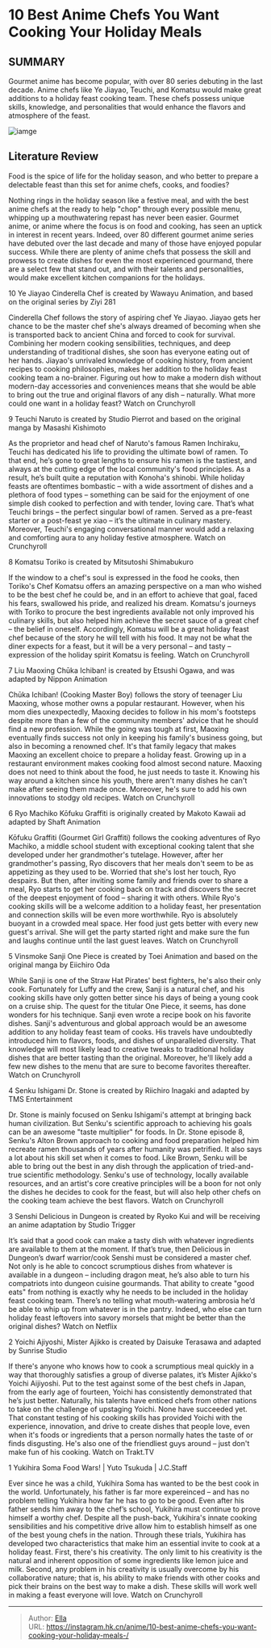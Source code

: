 # 10 Best Anime Chefs You Want Cooking Your Holiday Meals 


## SUMMARY 


 Gourmet anime has become popular, with over 80 series debuting in the last decade. 
 Anime chefs like Ye Jiayao, Teuchi, and Komatsu would make great additions to a holiday feast cooking team. 
 These chefs possess unique skills, knowledge, and personalities that would enhance the flavors and atmosphere of the feast. 

![iamge](https://static1.srcdn.com/wordpress/wp-content/uploads/2023/12/top-anime-cooks-for-the-holidays.jpg)

## Literature Review

Food is the spice of life for the holiday season, and who better to prepare a delectable feast than this set for anime chefs, cooks, and foodies?




Nothing rings in the holiday season like a festive meal, and with the best anime chefs at the ready to help &#34;chop&#34; through every possible menu, whipping up a mouthwatering repast has never been easier. Gourmet anime, or anime where the focus is on food and cooking, has seen an uptick in interest in recent years. Indeed, over 80 different gourmet anime series have debuted over the last decade and many of those have enjoyed popular success.
While there are plenty of anime chefs that possess the skill and prowess to create dishes for even the most experienced gourmand, there are a select few that stand out, and with their talents and personalities, would make excellent kitchen companions for the holidays.









 








 10  Ye Jiayao 
Cinderella Chef is created by Wawayu Animation, and based on the original series by Ziyi 281


 







Cinderella Chef follows the story of aspiring chef Ye Jiayao. Jiayao gets her chance to be the master chef she&#39;s always dreamed of becoming when she is transported back to ancient China and forced to cook for survival. Combining her modern cooking sensibilities, techniques, and deep understanding of traditional dishes, she soon has everyone eating out of her hands.
Jiayao&#39;s unrivaled knowledge of cooking history, from ancient recipes to cooking philosophies, makes her addition to the holiday feast cooking team a no-brainer. Figuring out how to make a modern dish without modern-day accessories and conveniences means that she would be able to bring out the true and original flavors of any dish – naturally. What more could one want in a holiday feast?
Watch on Crunchyroll





 9  Teuchi 
Naruto is created by Studio Pierrot and based on the original manga by Masashi Kishimoto
        

As the proprietor and head chef of Naruto&#39;s famous Ramen Inchiraku, Teuchi has dedicated his life to providing the ultimate bowl of ramen. To that end, he’s gone to great lengths to ensure his ramen is the tastiest, and always at the cutting edge of the local community&#39;s food principles. As a result, he’s built quite a reputation with Konoha&#39;s shinobi.
While holiday feasts are oftentimes bombastic – with a wide assortment of dishes and a plethora of food types – something can be said for the enjoyment of one simple dish cooked to perfection and with tender, loving care. That’s what Teuchi brings – the perfect singular bowl of ramen. Served as a pre-feast starter or a post-feast ye xiao – it’s the ultimate in culinary mastery. Moreover, Teuchi&#39;s engaging conversational manner would add a relaxing and comforting aura to any holiday festive atmosphere.
Watch on Crunchyroll





 8  Komatsu 
Toriko is created by Mitsutoshi Shimabukuro
        

If the window to a chef&#39;s soul is expressed in the food he cooks, then Toriko&#39;s Chef Komatsu offers an amazing perspective on a man who wished to be the best chef he could be, and in an effort to achieve that goal, faced his fears, swallowed his pride, and realized his dream.
Komatsu&#39;s journeys with Toriko to procure the best ingredients available not only improved his culinary skills, but also helped him achieve the secret sauce of a great chef – the belief in oneself. Accordingly, Komatsu will be a great holiday feast chef because of the story he will tell with his food. It may not be what the diner expects for a feast, but it will be a very personal – and tasty – expression of the holiday spirit Komatsu is feeling.
Watch on Crunchyroll





 7  Liu Maoxing 
Chūka Ichiban! is created by Etsushi Ogawa, and was adapted by Nippon Animation
        

Chūka Ichiban! (Cooking Master Boy) follows the story of teenager Liu Maoxing, whose mother owns a popular restaurant. However, when his mom dies unexpectedly, Maoxing decides to follow in his mom&#39;s footsteps despite more than a few of the community members&#39; advice that he should find a new profession. While the going was tough at first, Maoxing eventually finds success not only in keeping his family&#39;s business going, but also in becoming a renowned chef.
It&#39;s that family legacy that makes Maoxing an excellent choice to prepare a holiday feast. Growing up in a restaurant environment makes cooking food almost second nature. Maoxing does not need to think about the food, he just needs to taste it. Knowing his way around a kitchen since his youth, there aren&#39;t many dishes he can&#39;t make after seeing them made once. Moreover, he&#39;s sure to add his own innovations to stodgy old recipes.
Watch on Crunchyroll





 6  Ryo Machiko 
Kōfuku Graffiti is originally created by Makoto Kawaii ad adapted by Shaft Animation
        

Kōfuku Graffiti (Gourmet Girl Graffiti) follows the cooking adventures of Ryo Machiko, a middle school student with exceptional cooking talent that she developed under her grandmother&#39;s tutelage. However, after her grandmother&#39;s passing, Ryo discovers that her meals don&#39;t seem to be as appetizing as they used to be. Worried that she&#39;s lost her touch, Ryo despairs. But then, after inviting some family and friends over to share a meal, Ryo starts to get her cooking back on track and discovers the secret of the deepest enjoyment of food – sharing it with others.
While Ryo&#39;s cooking skills will be a welcome addition to a holiday feast, her presentation and connection skills will be even more worthwhile. Ryo is absolutely buoyant in a crowded meal space. Her food just gets better with every new guest&#39;s arrival. She will get the party started right and make sure the fun and laughs continue until the last guest leaves.
Watch on Crunchyroll





 5  Vinsmoke Sanji 
One Piece is created by Toei Animation and based on the original manga by Eiichiro Oda


 







While Sanji is one of the Straw Hat Pirates&#39; best fighters, he&#39;s also their only cook. Fortunately for Luffy and the crew, Sanji is a natural chef, and his cooking skills have only gotten better since his days of being a young cook on a cruise ship. The quest for the titular One Piece, it seems, has done wonders for his technique. Sanji even wrote a recipe book on his favorite dishes.
Sanji&#39;s adventurous and global approach would be an awesome addition to any holiday feast team of cooks. His travels have undoubtedly introduced him to flavors, foods, and dishes of unparalleled diversity. That knowledge will most likely lead to creative tweaks to traditional holiday dishes that are better tasting than the original. Moreover, he&#39;ll likely add a few new dishes to the menu that are sure to become favorites thereafter.
Watch on Crunchyroll





 4  Senku Ishigami 
Dr. Stone is created by Riichiro Inagaki and adapted by TMS Entertainment
        

Dr. Stone is mainly focused on Senku Ishigami&#39;s attempt at bringing back human civilization. But Senku&#39;s scientific approach to achieving his goals can be an awesome &#34;taste multiplier&#34; for foods. In Dr. Stone episode 8, Senku&#39;s Alton Brown approach to cooking and food preparation helped him recreate ramen thousands of years after humanity was petrified. It also says a lot about his skill set when it comes to food.
Like Brown, Senku will be able to bring out the best in any dish through the application of tried-and-true scientific methodology. Senku&#39;s use of technology, locally available resources, and an artist&#39;s core creative principles will be a boon for not only the dishes he decides to cook for the feast, but will also help other chefs on the cooking team achieve the best flavors.
Watch on Crunchyroll





 3  Senshi 
Delicious in Dungeon is created by Ryoko Kui and will be receiving an anime adaptation by Studio Trigger


It’s said that a good cook can make a tasty dish with whatever ingredients are available to them at the moment. If that’s true, then Delicious in Dungeon’s dwarf warrior/cook Senshi must be considered a master chef. Not only is he able to concoct scrumptious dishes from whatever is available in a dungeon – including dragon meat, he’s also able to turn his compatriots into dungeon cuisine gourmands.
That ability to create &#34;good eats&#34; from nothing is exactly why he needs to be included in the holiday feast cooking team. There’s no telling what mouth-watering ambrosia he’d be able to whip up from whatever is in the pantry. Indeed, who else can turn holiday feast leftovers into savory morsels that might be better than the original dishes?
Watch on Netflix





 2  Yoichi Ajiyoshi, 
Mister Ajikko is created by Daisuke Terasawa and adapted by Sunrise Studio
        

If there&#39;s anyone who knows how to cook a scrumptious meal quickly in a way that thoroughly satisfies a group of diverse palates, it’s Mister Ajikko&#39;s Yoichi Aijiyoshi. Put to the test against some of the best chefs in Japan, from the early age of fourteen, Yoichi has consistently demonstrated that he’s just better. Naturally, his talents have enticed chefs from other nations to take on the challenge of upstaging Yoichi. None have succeeded yet.
That constant testing of his cooking skills has provided Yoichi with the experience, innovation, and drive to create dishes that people love, even when it&#39;s foods or ingredients that a person normally hates the taste of or finds disgusting. He&#39;s also one of the friendliest guys around – just don&#39;t make fun of his cooking.
Watch on Trakt.TV





 1  Yukihira Soma 
Food Wars! | Yuto Tsukuda | J.C.Staff


 







Ever since he was a child, Yukihira Soma has wanted to be the best cook in the world. Unfortunately, his father is far more expereinced – and has no problem telling Yukihira how far he has to go to be good. Even after his father sends him away to the chef’s school, Yukihira must continue to prove himself a worthy chef. Despite all the push-back, Yukihira&#39;s innate cooking sensibilities and his competitive drive allow him to establish himself as one of the best young chefs in the nation.
Through these trials, Yukihira has developed two characteristics that make him an essential invite to cook at a holiday feast. First, there&#39;s his creativity. The only limit to his creativity is the natural and inherent opposition of some ingredients like lemon juice and milk. Second, any problem in his creativity is usually overcome by his collaborative nature; that is, his ability to make friends with other cooks and pick their brains on the best way to make a dish. These skills will work well in making a feast everyone will love.
Watch on Crunchyroll

---

> Author: [Ella](https://instagram.hk.cn/)  
> URL: https://instagram.hk.cn/anime/10-best-anime-chefs-you-want-cooking-your-holiday-meals-/  

